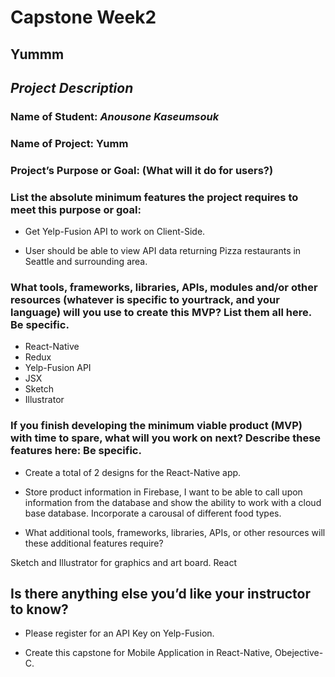 # Capstone Week2

## Yummm

## _Project Description_

### Name of Student: _Anousone Kaseumsouk_

### Name of Project: Yumm

### Project’s Purpose or Goal: (What will it do for users?)

### List the absolute minimum features the project requires to meet this purpose or goal:

* Get Yelp-Fusion API to work on Client-Side.

* User should be able to view API data returning Pizza restaurants in Seattle and surrounding area.

### What tools, frameworks, libraries, APIs, modules and/or other resources (whatever is specific to yourtrack, and your language) will you use to create this MVP? List them all here. Be specific.

* React-Native
* Redux
* Yelp-Fusion API
* JSX
* Sketch
* Illustrator

### If you finish developing the minimum viable product (MVP) with time to spare, what will you work on next? Describe these features here: Be specific.

* Create a total of 2 designs for the React-Native app.

* Store product information in Firebase, I want to be able to call upon information from the database and show the ability to work with a cloud base database.
Incorporate a carousal of different food types.

* What additional tools, frameworks, libraries, APIs, or other resources will these additional features require?

Sketch and Illustrator for graphics and art board.
React

## Is there anything else you’d like your instructor to know?

* Please register for an API Key on Yelp-Fusion.

* Create this capstone for Mobile Application in React-Native, Obejective-C.
